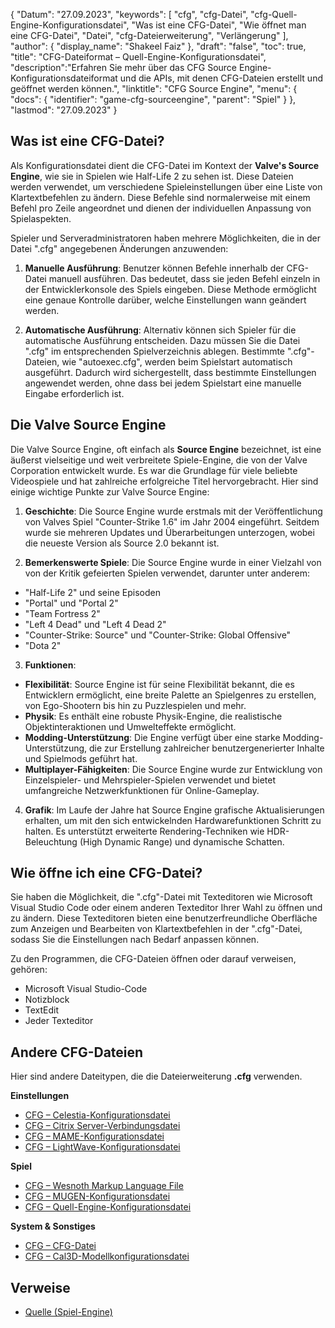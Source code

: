 {
"Datum": "27.09.2023",
  "keywords": [
"cfg",
"cfg-Datei",
"cfg-Quell-Engine-Konfigurationsdatei",
"Was ist eine CFG-Datei",
"Wie öffnet man eine CFG-Datei",
"Datei",
"cfg-Dateierweiterung",
"Verlängerung"
],
  "author": {
"display_name": "Shakeel Faiz"
},
"draft": "false",
"toc": true,
"title": "CFG-Dateiformat – Quell-Engine-Konfigurationsdatei",
  "description":"Erfahren Sie mehr über das CFG Source Engine-Konfigurationsdateiformat und die APIs, mit denen CFG-Dateien erstellt und geöffnet werden können.",
"linktitle": "CFG Source Engine",
  "menu": {
    "docs": {
      "identifier": "game-cfg-sourceengine",
"parent": "Spiel"
}
},
"lastmod": "27.09.2023"
}

## Was ist eine CFG-Datei?

Als Konfigurationsdatei dient die CFG-Datei im Kontext der **Valve's Source Engine**, wie sie in Spielen wie Half-Life 2 zu sehen ist. Diese Dateien werden verwendet, um verschiedene Spieleinstellungen über eine Liste von Klartextbefehlen zu ändern. Diese Befehle sind normalerweise mit einem Befehl pro Zeile angeordnet und dienen der individuellen Anpassung von Spielaspekten.

Spieler und Serveradministratoren haben mehrere Möglichkeiten, die in der Datei ".cfg" angegebenen Änderungen anzuwenden:

1. **Manuelle Ausführung**: Benutzer können Befehle innerhalb der CFG-Datei manuell ausführen. Das bedeutet, dass sie jeden Befehl einzeln in der Entwicklerkonsole des Spiels eingeben. Diese Methode ermöglicht eine genaue Kontrolle darüber, welche Einstellungen wann geändert werden.
    





2. **Automatische Ausführung**: Alternativ können sich Spieler für die automatische Ausführung entscheiden. Dazu müssen Sie die Datei ".cfg" im entsprechenden Spielverzeichnis ablegen. Bestimmte ".cfg"-Dateien, wie "autoexec.cfg", werden beim Spielstart automatisch ausgeführt. Dadurch wird sichergestellt, dass bestimmte Einstellungen angewendet werden, ohne dass bei jedem Spielstart eine manuelle Eingabe erforderlich ist.

## Die Valve Source Engine

Die Valve Source Engine, oft einfach als **Source Engine** bezeichnet, ist eine äußerst vielseitige und weit verbreitete Spiele-Engine, die von der Valve Corporation entwickelt wurde. Es war die Grundlage für viele beliebte Videospiele und hat zahlreiche erfolgreiche Titel hervorgebracht. Hier sind einige wichtige Punkte zur Valve Source Engine:

1. **Geschichte**: Die Source Engine wurde erstmals mit der Veröffentlichung von Valves Spiel "Counter-Strike 1.6" im Jahr 2004 eingeführt. Seitdem wurde sie mehreren Updates und Überarbeitungen unterzogen, wobei die neueste Version als Source 2.0 bekannt ist.
    





2. **Bemerkenswerte Spiele**: Die Source Engine wurde in einer Vielzahl von von der Kritik gefeierten Spielen verwendet, darunter unter anderem:
    





- "Half-Life 2" und seine Episoden
- "Portal" und "Portal 2"
- "Team Fortress 2"
- "Left 4 Dead" und "Left 4 Dead 2"
- "Counter-Strike: Source" und "Counter-Strike: Global Offensive"
- "Dota 2"
3. **Funktionen**:
    





- **Flexibilität**: Source Engine ist für seine Flexibilität bekannt, die es Entwicklern ermöglicht, eine breite Palette an Spielgenres zu erstellen, von Ego-Shootern bis hin zu Puzzlespielen und mehr.
- **Physik**: Es enthält eine robuste Physik-Engine, die realistische Objektinteraktionen und Umwelteffekte ermöglicht.
- **Modding-Unterstützung**: Die Engine verfügt über eine starke Modding-Unterstützung, die zur Erstellung zahlreicher benutzergenerierter Inhalte und Spielmods geführt hat.
- **Multiplayer-Fähigkeiten**: Die Source Engine wurde zur Entwicklung von Einzelspieler- und Mehrspieler-Spielen verwendet und bietet umfangreiche Netzwerkfunktionen für Online-Gameplay.
    





4. **Grafik**: Im Laufe der Jahre hat Source Engine grafische Aktualisierungen erhalten, um mit den sich entwickelnden Hardwarefunktionen Schritt zu halten. Es unterstützt erweiterte Rendering-Techniken wie HDR-Beleuchtung (High Dynamic Range) und dynamische Schatten.

## Wie öffne ich eine CFG-Datei?

Sie haben die Möglichkeit, die ".cfg"-Datei mit Texteditoren wie Microsoft Visual Studio Code oder einem anderen Texteditor Ihrer Wahl zu öffnen und zu ändern. Diese Texteditoren bieten eine benutzerfreundliche Oberfläche zum Anzeigen und Bearbeiten von Klartextbefehlen in der ".cfg"-Datei, sodass Sie die Einstellungen nach Bedarf anpassen können.

Zu den Programmen, die CFG-Dateien öffnen oder darauf verweisen, gehören:

- Microsoft Visual Studio-Code
- Notizblock
- TextEdit
- Jeder Texteditor

## Andere CFG-Dateien

Hier sind andere Dateitypen, die die Dateierweiterung **.cfg** verwenden.

**Einstellungen**
- [CFG – Celestia-Konfigurationsdatei](/settings/cfg-celestia/)
- [CFG – Citrix Server-Verbindungsdatei](/settings/cfg-citrix/)
- [CFG – MAME-Konfigurationsdatei](/settings/cfg-mame/)
- [CFG – LightWave-Konfigurationsdatei](/settings/cfg-lightwave/)

**Spiel**
- [CFG – Wesnoth Markup Language File](/game/cfg-wesnoth/)
- [CFG – MUGEN-Konfigurationsdatei](/game/cfg-mugen/)
- [CFG – Quell-Engine-Konfigurationsdatei](/game/cfg-sourceengine/)

**System & Sonstiges**
- [CFG – CFG-Datei](/system/cfg/)
- [CFG – Cal3D-Modellkonfigurationsdatei](/misc/cfg-cal3d/)

## Verweise
* [Quelle (Spiel-Engine)](https://en.wikipedia.org/wiki/Source_(game_engine))

